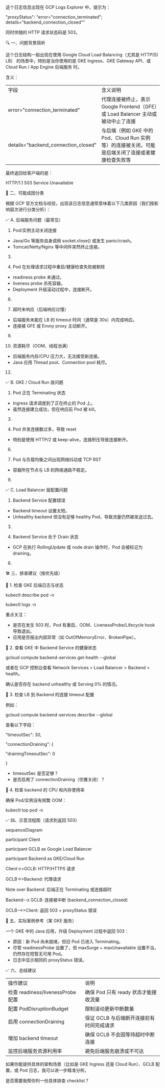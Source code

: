 这个日志信息出现在 GCP Logs Explorer 中，提示为：

"proxyStatus": "error=\"connection_terminated\"; details=\"backend_connection_closed\""

同时伴随的 HTTP 请求状态码是 503。

🔍 一、问题背景简析

这个日志结构一般出现在使用 Google Cloud Load Balancing（尤其是 HTTP(S) LB） 的场景中，特别是当你使用的是 GKE Ingress、GKE Gateway API、或 Cloud Run / App Engine 后端服务 时。

含义：

|                                     |                                                                                                   |
| ----------------------------------- | ------------------------------------------------------------------------------------------------- |
| 字段                                | 含义说明                                                                                          |
| error="connection_terminated"       | 代理连接被终止，表示 Google Frontend（GFE）或 Load Balancer 主动或被动中止了连接                  |
| details="backend_connection_closed" | 与后端（例如 GKE 中的 Pod、Cloud Run 实例等）的连接被关闭，可能是后端关闭了连接或者健康检查失败等 |

最终返回给客户端的是：

HTTP/1.1 503 Service Unavailable

🧠 二、可能成因分类

根据 GCP 官方文档与经验，出现该日志信息通常意味着以下几类原因（我们按影响层次进行分类分析）：

✅ A. 后端服务问题（最常见）

1. Pod/实例主动关闭连接

- Java/Go 等服务自身调用 socket.close() 或发生 panic/crash。
- Tomcat/Netty/Nginx 等中间件突然终止连接。

3.

4.  Pod 在处理请求过程中重启/健康检查失败被剔除

- readiness probe 未通过。
- liveness probe 杀死容器。
- Deployment 升级滚动过程中，连接断开。

6.

7.  超时未响应（后端响应过慢）

- 后端服务未能在 LB 的 timeout 时间（通常是 30s）内完成响应。
- 连接被 GFE 或 Envoy proxy 主动断开。

9.

10. 资源耗尽（OOM、线程池满）

- 后端服务内存/CPU 压力大，无法接受新连接。
- Java 应用 Thread pool、Connection pool 耗尽。

12.

✅ B. GKE / Cloud Run 层问题

1. Pod 正在 Terminating 状态

- Ingress 请求调度到了正在终止的 Pod 上。
- 虽然连接建立成功，但在响应前 Pod 被 kill。

3.

4.  Pod 并发连接数过多，导致 reset

- 特别是使用 HTTP/2 或 keep-alive，连接积压导致连接断开。

6.

7.  Pod 与负载均衡之间出现网络抖动或 TCP RST

- 容器所在节点与 LB 的网络通路不稳定。

9.

✅ C. Load Balancer 层配置问题

1. Backend Service 配置错误

- Backend timeout 设置太短。
- Unhealthy backend 但没有足够 healthy Pod，导致流量仍然被发送过去。

3.

4.  Backend Service 处于 Drain 状态

- GCP 在执行 RollingUpdate 或 node drain 操作时，Pod 会被标记为 draining。

6.

🛠️ 三、排查建议（按优先级）

🔎 1. 检查 GKE 后端日志与状态

kubectl describe pod <pod-name> -n <namespace>

kubectl logs <pod-name> -n <namespace>

重点关注：

- 是否在发生 503 时，Pod 有重启、OOM、LivenessProbe/Lifecycle hook 导致退出。
- 应用是否报出内部异常（如 OutOfMemoryError、BrokenPipe）。

🔎 2. 查看 GKE 中 Backend Service 的健康状态

gcloud compute backend-services get-health <your-backend-service-name> --global

或者在 GCP 控制台查看 Network Services > Load Balancer > Backend > health。

确认是否存在 backend unhealthy 或 Serving 0% 的情况。

🔎 3. 检查 LB 到 Backend 的连接 timeout 配置

例如：

gcloud compute backend-services describe <backend-service-name> --global

查看以下字段：

"timeoutSec": 30,

"connectionDraining": {

"drainingTimeoutSec": 0

}

- timeoutSec 是否足够？
- 是否启用了 connectionDraining（优雅关闭）？

🔎 4. 检查 backend 的 CPU 和内存使用率

确保 Pod/实例没有频繁 OOM：

kubectl top pod -n <namespace>

✅ 四、示意流程图（请求到返回 503）

sequenceDiagram

participant Client

participant GCLB as Google Load Balancer

participant Backend as GKE/Cloud Run

Client->>GCLB: HTTP/HTTPS 请求

GCLB->>Backend: 代理请求

Note over Backend: 后端正在 Terminating 或连接超时

Backend--x GCLB: 连接被中断 (backend_connection_closed)

GCLB-->>Client: 返回 503 + proxyStatus 错误

📝 五、实际案例参考（某 GKE 服务）

一个 GKE 中的 Java 应用，升级 Deployment 过程中返回 503：

- 原因：新 Pod 尚未就绪，但旧 Pod 已进入 Terminating。
- 尽管 readinessProbe 设置了，但 maxSurge + maxUnavailable 设置不当，仍然存在短暂无可用 Pod。
- 日志中显示相同的 proxyStatus 错误。

✅ 六、总结建议

|                                   |                                          |
| --------------------------------- | ---------------------------------------- |
| 操作建议                          | 说明                                     |
| 检查 readiness/livenessProbe 配置 | 确保 Pod 只有 ready 状态才能接收流量     |
| 配置 PodDisruptionBudget          | 限制滚动更新中断数量                     |
| 启用 connectionDraining           | 保证 GCLB 与后端断开连接前有时间完成请求 |
| 增加 backend timeout              | 确保 GCLB 不会因等待超时中断连接         |
| 监控后端服务资源利用率            | 避免后端服务崩溃或不可达                 |

如果你能提供具体的架构场景（比如是 GKE Ingress 还是 Cloud Run）、GCLB 配置，或 Pod 日志，我可以进一步精准分析。

是否需要我帮你列一份具体排查 checklist？
